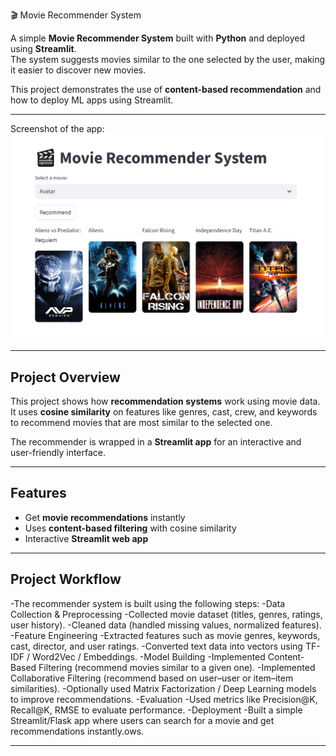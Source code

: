  🎬 Movie Recommender System

A simple **Movie Recommender System** built with **Python** and deployed using **Streamlit**.  
The system suggests movies similar to the one selected by the user, making it easier to discover new movies.  

This project demonstrates the use of **content-based recommendation** and how to deploy ML apps using Streamlit.

---


 Screenshot of the app:  
![App Screenshot](Capture....PNG)


---

##  Project Overview

This project shows how **recommendation systems** work using movie data.  
It uses **cosine similarity** on features like genres, cast, crew, and keywords to recommend movies that are most similar to the selected one.  

The recommender is wrapped in a **Streamlit app** for an interactive and user-friendly interface.

---

##  Features

-  Get **movie recommendations** instantly  
-  Uses **content-based filtering** with cosine similarity  
-  Interactive **Streamlit web app**  
  

---

## Project Workflow

-The recommender system is built using the following steps:
-Data Collection & Preprocessing
-Collected movie dataset (titles, genres, ratings, user history).
-Cleaned data (handled missing values, normalized features).
-Feature Engineering
-Extracted features such as movie genres, keywords, cast, director, and user ratings.
-Converted text data into vectors using TF-IDF / Word2Vec / Embeddings.
-Model Building
-Implemented Content-Based Filtering (recommend movies similar to a given one).
-Implemented Collaborative Filtering (recommend based on user–user or item–item similarities).
-Optionally used Matrix Factorization / Deep Learning models to improve recommendations.
-Evaluation
-Used metrics like Precision@K, Recall@K, RMSE to evaluate performance.
-Deployment
-Built a simple Streamlit/Flask app where users can search for a movie and get recommendations instantly.ows.

---

